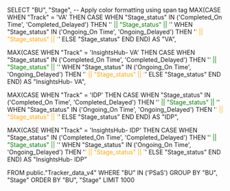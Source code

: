 SELECT
  "BU",
  "Stage",
  -- Apply color formatting using span tag
  MAX(CASE
    WHEN "Track" = 'VA' THEN
      CASE
        WHEN "Stage_status" IN ('Completed_On Time', 'Completed_Delayed') THEN '<span style="color:green;">' || "Stage_status" || '</span>'
        WHEN "Stage_status" IN ('Ongoing_On Time', 'Ongoing_Delayed') THEN '<span style="color:orange;">' || "Stage_status" || '</span>'
        ELSE "Stage_status"
      END
  END) AS "VA",

  MAX(CASE
    WHEN "Track" = 'InsightsHub- VA' THEN
      CASE
        WHEN "Stage_status" IN ('Completed_On Time', 'Completed_Delayed') THEN '<span style="color:green;">' || "Stage_status" || '</span>'
        WHEN "Stage_status" IN ('Ongoing_On Time', 'Ongoing_Delayed') THEN '<span style="color:orange;">' || "Stage_status" || '</span>'
        ELSE "Stage_status"
      END
  END) AS "InsightsHub- VA",

  MAX(CASE
    WHEN "Track" = 'IDP' THEN
      CASE
        WHEN "Stage_status" IN ('Completed_On Time', 'Completed_Delayed') THEN '<span style="color:green;">' || "Stage_status" || '</span>'
        WHEN "Stage_status" IN ('Ongoing_On Time', 'Ongoing_Delayed') THEN '<span style="color:orange;">' || "Stage_status" || '</span>'
        ELSE "Stage_status"
      END
  END) AS "IDP",

  MAX(CASE
    WHEN "Track" = 'InsightsHub- IDP' THEN
      CASE
        WHEN "Stage_status" IN ('Completed_On Time', 'Completed_Delayed') THEN '<span style="color:green;">' || "Stage_status" || '</span>'
        WHEN "Stage_status" IN ('Ongoing_On Time', 'Ongoing_Delayed') THEN '<span style="color:orange;">' || "Stage_status" || '</span>'
        ELSE "Stage_status"
      END
  END) AS "InsightsHub- IDP"

FROM public."Tracker_data_v4"
WHERE "BU" IN ('PSaS')
GROUP BY "BU", "Stage"
ORDER BY "BU", "Stage"
LIMIT 1000
